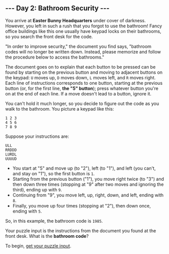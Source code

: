 ## --- Day 2: Bathroom Security ---

You arrive at **Easter Bunny Headquarters** under cover of darkness. However,
you left in such a rush that you forgot to use the bathroom! Fancy office
buildings like this one usually have keypad locks on their bathrooms, so you
search the front desk for the code.

"In order to improve security," the document you find says, "bathroom codes
will no longer be written down. Instead, please memorize and follow the
procedure below to access the bathrooms."

The document goes on to explain that each button to be pressed can be found by
starting on the previous button and moving to adjacent buttons on the keypad:
`U` moves up, `D` moves down, `L` moves left, and `R` moves right. Each line of
instructions corresponds to one button, starting at the previous button (or,
for the first line, **the "5" button**); press whatever button you're on at the
end of each line. If a move doesn't lead to a button, ignore it.

You can't hold it much longer, so you decide to figure out the code as you walk
to the bathroom. You picture a keypad like this:

```
1 2 3
4 5 6
7 8 9
```

Suppose your instructions are:
```
ULL
RRDDD
LURDL
UUUUD
```

- You start at "5" and move up (to "2"), left (to "1"), and left (you can't,
  and stay on "1"), so the first button is `1`.
- Starting from the previous button ("1"), you move right twice (to "3") and
  then down three times (stopping at "9" after two moves and ignoring the
  third), ending up with `9`.
- Continuing from "9", you move left, up, right, down, and left, ending with
  `8`.
- Finally, you move up four times (stopping at "2"), then down once, ending
  with `5`.

So, in this example, the bathroom code is `1985`.

Your puzzle input is the instructions from the document you found at the front
desk. What is the **bathroom code**?

To begin, [get your puzzle input](input.txt).
